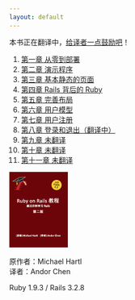 ```yaml
---
layout: default
---
```


<p class="thanks-giving">本书正在翻译中，<a href="https://me.alipay.com/andor" title="通过支付宝直接支付" target="_blank">给译者一点鼓励吧</a>！</p>

<div class="l-menu">
	<ol class="menu">
		<li><a href="chapter1.html" title="第一章 从零到部署">第一章 从零到部署</a></li>
		<li><a href="chapter2.html" title="第二章 演示生活">第二章 演示程序</a></li>
		<li><a href="chapter3.html" title="第三章 基本静态的页面">第三章 基本静态的页面</a></li>
		<li><a href="chapter4.html" title="第四章 Rails 背后的 Ruby">第四章 Rails 背后的 Ruby</a></li>
		<li><a href="chapter5.html" title="第五章 完善布局">第五章 完善布局</a></li>
		<li><a href="chapter6.html" title="第六章 用户模型">第六章 用户模型</a></li>
		<li><a href="chapter7.html" title="第七章 用户注册">第七章 用户注册</a></li>
		<li><a href="chapter8.html" title="第八章 登录和退出">第八章 登录和退出（翻译中）</a></li>
		<li><a href="chapter9.html" title="">第九章 未翻译</a></li>
		<li><a href="chapter10.html" title="">第十章 未翻译</a></li>
		<li><a href="chapter11.html" title="">第十一章 未翻译</a></li>
	</ol>
</div>

<div class="r-info">
	<p><img src="assets/images/cover.png" width="116" height="150" alt="Ruby on Rails 教程" title="Ruby on Rails 教程" /></p>
	<p class="authors">原作者：Michael Hartl <br />译者：Andor Chen</p>
	<p class="versions">Ruby 1.9.3 / Rails 3.2.8</p>
</div>

<div class="clearfix"></div>
